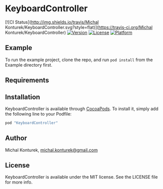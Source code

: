 # KeyboardController

[![CI Status](http://img.shields.io/travis/Michal Konturek/KeyboardController.svg?style=flat)](https://travis-ci.org/Michal Konturek/KeyboardController)
[![Version](https://img.shields.io/cocoapods/v/KeyboardController.svg?style=flat)](http://cocoapods.org/pods/KeyboardController)
[![License](https://img.shields.io/cocoapods/l/KeyboardController.svg?style=flat)](http://cocoapods.org/pods/KeyboardController)
[![Platform](https://img.shields.io/cocoapods/p/KeyboardController.svg?style=flat)](http://cocoapods.org/pods/KeyboardController)

## Example

To run the example project, clone the repo, and run `pod install` from the Example directory first.

## Requirements

## Installation

KeyboardController is available through [CocoaPods](http://cocoapods.org). To install
it, simply add the following line to your Podfile:

```ruby
pod "KeyboardController"
```

## Author

Michal Konturek, michal.konturek@gmail.com

## License

KeyboardController is available under the MIT license. See the LICENSE file for more info.
